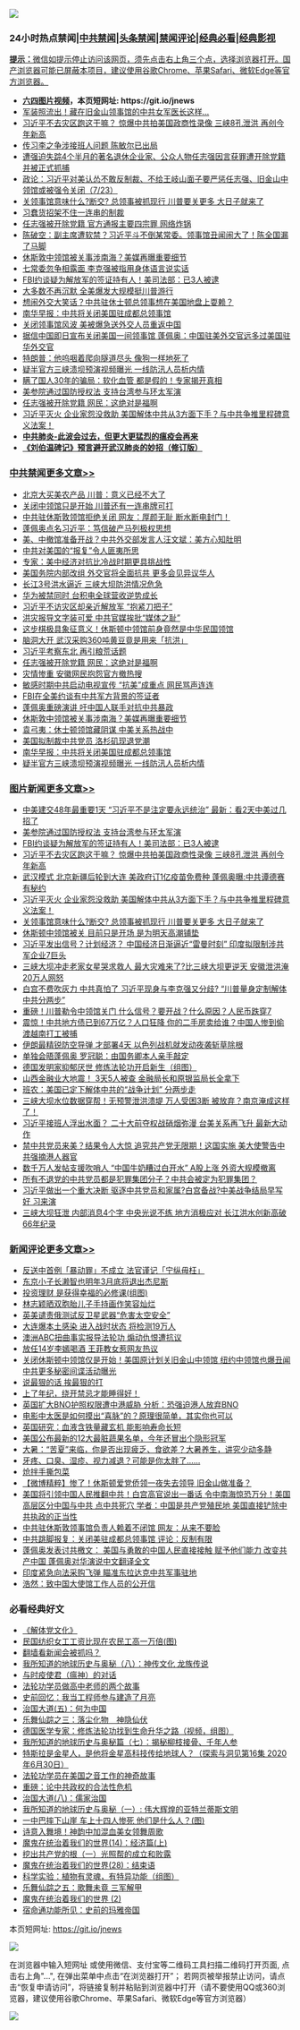 ![](https://raw.githubusercontent.com/fqnews/bnews/master/64photo/fqnews-qr.jpg)

<div id="tt">
<h3>24小时热点禁闻|<a href="#%E4%B8%AD%E5%85%B1%E7%A6%81%E9%97%BB%E6%9B%B4%E5%A4%9A%E6%96%87%E7%AB%A0">中共禁闻</a>|<a href="#%E5%9B%BE%E7%89%87%E6%96%B0%E9%97%BB%E6%9B%B4%E5%A4%9A%E6%96%87%E7%AB%A0">头条禁闻</a>|<a href="#%E6%96%B0%E9%97%BB%E8%AF%84%E8%AE%BA%E6%9B%B4%E5%A4%9A%E6%96%87%E7%AB%A0">禁闻评论|<a href="#%E5%BF%85%E7%9C%8B%E7%BB%8F%E5%85%B8%E5%A5%BD%E6%96%87">经典必看</a>|<a href="https://gitlab.com/zh99/dong/-/blob/master/README.md">经典影视</h3>
<div><b>提示：</b>微信如提示停止访问该网页，须先点击右上角三个点，选择浏览器打开。国产浏览器可能已屏蔽本项目，建议使用谷歌Chrome、苹果Safari、微软Edge等官方浏览器。</div>
<ul>
<li><b><a href="http://d1.bdrive.tk/64.mp4" target="_blank">六四图片视频</a>，本页短网址: https://git.io/jnews</b></li>
<li><a href="/cnnews/20200724/1365451.md">军装照流出！藏在旧金山领事馆的中共女军医长这样...</a></li>
<li><a href="/topimagenews/20200723/1365348.md">习近平不去灾区跑这干嘛？ 惊爆中共拍美国政商性录像 三峡8孔泄洪 再创今年新高</a></li>
<li><a href="/cnnews/20200724/1365394.md">传习李之争涉接班人问题 陈敏尔已出局</a></li>
<li><a href="/weiquan/20200723/1365340.md">遭强迫失踪4个半月的著名退休企业家&#12289;公众人物任志强因言获罪遭开除党籍并被正式抓捕</a></li>
<li><a href="/bannedvideo/20200724/1365417.md">政论：习近平对美认怂不敢反制裁、不给王岐山面子要严惩任志强、旧金山中领馆或被强令关闭（7/23）</a></li>
<li><a href="/topimagenews/20200723/1365266.md">关领事馆意味什么?断交? 总领事被抓现行 川普要关更多 大日子就来了</a></li>
<li><a href="/baitai/20200724/1365486.md">习蠢货招架不住一连串的制裁</a></li>
<li><a href="/comments/20200724/1365362.md">任志强被开除党籍 官方通报主要四宗罪 网络炸锅</a></li>
<li><a href="/bannedvideo/20200724/1365397.md">陈破空：副主席遭软禁？习近平斗不倒某常委。领事馆丑闻闹大了！陈全国漏了马脚</a></li>
<li><a href="/cbnews/20200724/1365527.md">休斯敦中领馆被关事涉南海？美媒再曝重要细节</a></li>
<li><a href="/comments/20200724/1365514.md">七常委忽争相露面 李克强被指用身体语言说实话</a></li>
<li><a href="/topimagenews/20200724/1365420.md">FBI约谈疑为解放军的签证持有人！美司法部：已3人被逮</a></li>
<li><a href="/cnnews/20200724/1365533.md">大多数不再沉默 全美爆发大规模挺川普游行</a></li>
<li><a href="/cnnews/20200724/1365611.md">想闹外交大笑话？中共驻休士顿总领事想在美国地盘上耍赖？</a></li>
<li><a href="/cbnews/20200724/1365404.md">南华早报：中共将关闭美国驻成都总领事馆</a></li>
<li><a href="/cnnews/20200724/1365574.md">关闭领事馆风波 美被爆急送外交人员重返中国</a></li>
<li><a href="/headline/20200724/1365595.md">据信中国即日宣布关闭美国一间领事馆 蓬佩奥：中国驻美外交官远多过美国驻华外交官</a></li>
<li><a href="/cnnews/20200724/1365598.md">特朗普：他呜咽着爬向隧道尽头 像狗一样地死了</a></li>
<li><a href="/cbnews/20200724/1365393.md">疑半官方三峡溃坝预演视频曝光 一线防汛人员析内情</a></li>
<li><a href="/health/20200724/1365510.md">瞒了国人30年的骗局：软化血管 都是假的！专家揭开真相</a></li>
<li><a href="/topimagenews/20200724/1365434.md">美参院通过国防授权法 支持台湾参与环太军演</a></li>
<li><a href="/cbnews/20200724/1365615.md">任志强被开除党籍 网民：这绝对是福啊</a></li>
<li><a href="/topimagenews/20200723/1365307.md">习近平灭火 企业家怨没救助 美国解体中共从3方面下手？与中共争推里程碑意义法案！</a></li>
<li><b><a href="/comments/20200211/1275071.md" target="_blank">中共肺炎-此波会过去，但更大更猛烈的瘟疫会再来</a></b></li>
<li><b><a href="/comments/20200207/1272816.md" target="_blank">《刘伯温碑记》预言避开武汉肺炎的妙招（修订版）</a></b></li>
</ul>
</div>

<div class="catlist">
<h3><a href="/cbnews/" target="_blank">中共禁闻</a><span><a href="/cbnews/" target="_blank" rel="nofollow">更多文章>></a></span></h3>
<ul>
<li><a href="/cbnews/20200724/1365746.md" target="_blank">北京大买美农产品 川普：意义已经不大了</a></li>
<li><a href="/cbnews/20200724/1365740.md" target="_blank">关闭中领馆只是开始 川普还有一连串牌可打</a></li>
<li><a href="/cbnews/20200724/1365739.md" target="_blank">中共驻休斯敦领馆拒绝关闭 网友：厚颜无耻 断水断电封门！</a></li>
<li><a href="/cbnews/20200724/1365734.md" target="_blank">蓬佩奥点名习近平：笃信破产马列极权思想</a></li>
<li><a href="/cbnews/20200724/1365724.md" target="_blank">美、中撤馆准备开战？中共外交部发言人汪文斌：美方心知肚明</a></li>
<li><a href="/cbnews/20200724/1365717.md" target="_blank">中共对美国的“报复”令人匪夷所思</a></li>
<li><a href="/cbnews/20200724/1365663.md" target="_blank">专家：美中经济对抗比冷战时期更具挑战性</a></li>
<li><a href="/cbnews/20200724/1365659.md" target="_blank">美国务院内部改组 外交官将全面抗共 更多会见异议华人</a></li>
<li><a href="/cbnews/20200724/1365658.md" target="_blank">长江3号洪水逼近 三峡大坝防洪情况危急</a></li>
<li><a href="/cbnews/20200724/1365649.md" target="_blank">华为被禁同时 台积电全球营收逆势成长</a></li>
<li><a href="/cbnews/20200724/1365637.md" target="_blank">习近平不访灾区却亲近解放军 “抱紧刀把子”</a></li>
<li><a href="/cbnews/20200724/1365636.md" target="_blank">洪灾报导文字装可爱 中共官媒挨批“媒体之耻”</a></li>
<li><a href="/cbnews/20200724/1365627.md" target="_blank">这步棋极具象征意义！休斯顿中领馆前身竟然是中华民国领馆</a></li>
<li><a href="/cbnews/20200724/1365621.md" target="_blank">脑洞大开 武汉采购360吨黄豆竟是用来「抗洪」</a></li>
<li><a href="/cbnews/20200724/1365617.md" target="_blank">习近平考察东北 再引粮荒话题</a></li>
<li><a href="/cbnews/20200724/1365615.md" target="_blank">任志强被开除党籍 网民：这绝对是福啊</a></li>
<li><a href="/cbnews/20200724/1365581.md" target="_blank">灾情惨重 安徽网民抱怨官方撤热搜</a></li>
<li><a href="/cbnews/20200724/1365569.md" target="_blank">敏感时期中共启动电视宣传 “抗美”成重点 网民骂声连连</a></li>
<li><a href="/cbnews/20200724/1365567.md" target="_blank">FBI在全美约谈有中共军方背景的签证者</a></li>
<li><a href="/cbnews/20200724/1365566.md" target="_blank">蓬佩奥重磅演讲 吁中国人联手对抗中共暴政</a></li>
<li><a href="/cbnews/20200724/1365527.md" target="_blank">休斯敦中领馆被关事涉南海？美媒再曝重要细节</a></li>
<li><a href="/cbnews/20200724/1365516.md" target="_blank">袁弓夷：休士顿领馆藏阴谋 中美关系热战中</a></li>
<li><a href="/cbnews/20200724/1365277.md" target="_blank">美国拟制裁中共党员 洛杉矶现退党潮</a></li>
<li><a href="/cbnews/20200724/1365404.md" target="_blank">南华早报：中共将关闭美国驻成都总领事馆</a></li>
<li><a href="/cbnews/20200724/1365393.md" target="_blank">疑半官方三峡溃坝预演视频曝光 一线防汛人员析内情</a></li>

</ul>
</div>
<div class="catlist">
<h3><a href="/topimagenews/" target="_blank">图片新闻</a><span><a href="/topimagenews/" target="_blank" rel="nofollow">更多文章>></a></span></h3>
<ul>
<li><a href="/topimagenews/20200724/1365745.md" target="_blank">中美建交48年最重要1天 “习近平不是注定要永远统治” 最新：看2天中美过几招了</a></li>
<li><a href="/topimagenews/20200724/1365434.md" target="_blank">美参院通过国防授权法 支持台湾参与环太军演</a></li>
<li><a href="/topimagenews/20200724/1365420.md" target="_blank">FBI约谈疑为解放军的签证持有人！美司法部：已3人被逮</a></li>
<li><a href="/topimagenews/20200723/1365348.md" target="_blank">习近平不去灾区跑这干嘛？ 惊爆中共拍美国政商性录像 三峡8孔泄洪 再创今年新高</a></li>
<li><a href="/topimagenews/20200723/1365343.md" target="_blank">武汉模式 北京新疆后轮到大连 美政府订1亿疫苗免费种 蓬佩奥曝:中共谭德赛有秘约</a></li>
<li><a href="/topimagenews/20200723/1365307.md" target="_blank">习近平灭火 企业家怨没救助 美国解体中共从3方面下手？与中共争推里程碑意义法案！</a></li>
<li><a href="/topimagenews/20200723/1365266.md" target="_blank">关领事馆意味什么?断交? 总领事被抓现行 川普要关更多 大日子就来了</a></li>
<li><a href="/topimagenews/20200723/1365155.md" target="_blank">休斯顿中领馆被关 目前只是开场 是为明天高潮铺垫</a></li>
<li><a href="/topimagenews/20200722/1364774.md" target="_blank">习近平发出信号？计划经济？ 中国经济日渐逼近“雷曼时刻” 印度拟限制涉共军企业7巨头</a></li>
<li><a href="/topimagenews/20200722/1364740.md" target="_blank">三峡大坝冲走老家女星哭求救人 最大灾难来了?比三峡大坝更逆天 安徽泄洪淹20万人网怒</a></li>
<li><a href="/topimagenews/20200722/1364699.md" target="_blank">白宫不费吹灰力 中共真怕了 习近平现身与李克强又分歧? “川普量身定制解体中共分两步”</a></li>
<li><a href="/topimagenews/20200722/1364641.md" target="_blank">重磅！川普勒令中领馆关门 什么信号？要开战？什么原因？人民币跌穿7</a></li>
<li><a href="/topimagenews/20200722/1364624.md" target="_blank">震惊！中共地方债已到67万亿？人口狂降 你的二手房卖给谁？中国人惨到偷渡越南打工被捕</a></li>
<li><a href="/topimagenews/20200722/1364576.md" target="_blank">伊朗最精锐防空导弹 才部署4天 以色列战机就发动夜袭斩草除根</a></li>
<li><a href="/topimagenews/20200722/1364574.md" target="_blank">单独会晤蓬佩奥 罗冠聪：由国务卿本人亲手敲定</a></li>
<li><a href="/comments/20200722/1364497.md" target="_blank">德国发明家抑郁厌世 修炼法轮功开启新生（组图）</a></li>
<li><a href="/topimagenews/20200722/1364490.md" target="_blank">山西金融业大地震！ 3天5人被查 金融局长和原银监局长全拿下</a></li>
<li><a href="/topimagenews/20200722/1364267.md" target="_blank">班农：美国已定下解体中共的“战争计划” 分两步走</a></li>
<li><a href="/topimagenews/20200721/1364232.md" target="_blank">三峡大坝水位数据穿帮！无预警泄洪溃堤 万人受困3断 被放弃？南京淹成这样了！</a></li>
<li><a href="/topimagenews/20200721/1364225.md" target="_blank">习近平接班人浮出水面？ 二十大前夺权战硝烟弥漫 台美关系再飞升 最新大动作</a></li>
<li><a href="/topimagenews/20200721/1364143.md" target="_blank">禁中共党员来美？结果令人大惊 追究共产党无限期！这国实施 美大使警告中共强摘港人器官</a></li>
<li><a href="/topimagenews/20200721/1364133.md" target="_blank">数千万人发帖支援吹哨人 “中国牛奶糟过白开水” A股上涨 外资大规模撤离</a></li>
<li><a href="/topimagenews/20200721/1364042.md" target="_blank">所有不退党的中共党员都是犯罪集团分子？中共会被定为犯罪集团？</a></li>
<li><a href="/topimagenews/20200720/1363679.md" target="_blank">习近平做出一个重大决断 驱逐中共党员和家属?白宫备战?中美战争结局早写好 习来演</a></li>
<li><a href="/topimagenews/20200720/1363676.md" target="_blank">三峡大坝狂泄 内部消息4个字 中央光说不练 地方消极应对 长江洪水创新高破66年纪录</a></li>

</ul>
</div>
<div class="catlist">
<h3><a href="/comments/" target="_blank">新闻评论</a><span><a href="/comments/" target="_blank" rel="nofollow">更多文章>></a></span></h3>
<ul>
<li><a href="/comments/20200724/1365751.md" target="_blank">反送中首例「暴动罪」不成立 法官谨记「宁纵毋枉」</a></li>
<li><a href="/comments/20200724/1365750.md" target="_blank">东京小子长濑智也明年3月底将退出杰尼斯</a></li>
<li><a href="/comments/20200724/1365749.md" target="_blank">投资理财 是获得幸福的必修课(组图)</a></li>
<li><a href="/comments/20200724/1365737.md" target="_blank">林志颖晒双胞胎儿子手持画作笑容灿烂</a></li>
<li><a href="/comments/20200724/1365735.md" target="_blank">英美谴责俄测试反卫星武器“危害太空安全”</a></li>
<li><a href="/comments/20200724/1365727.md" target="_blank">大连爆本土感染 进入战时状态 将检测19万人</a></li>
<li><a href="/comments/20200724/1365720.md" target="_blank">澳洲ABC扭曲事实报导法轮功 煽动仇恨遭抗议</a></li>
<li><a href="/comments/20200724/1365719.md" target="_blank">放任14岁李嫣喝酒 王菲教女惹网友热议</a></li>
<li><a href="/comments/20200724/1365703.md" target="_blank">关闭休斯顿中领馆仅是开始！美国原计划关旧金山中领馆 纽约中领馆也爆丑闻 中共更多秘密间谍活动曝光</a></li>
<li><a href="/comments/20200724/1365702.md" target="_blank">说最狠的话 挨最狠的打</a></li>
<li><a href="/comments/20200724/1365690.md" target="_blank">上了年纪，绕开禁忌才能睡得好！</a></li>
<li><a href="/comments/20200724/1365685.md" target="_blank">英国扩大BNO护照权限遭中港威胁 分析：恐强迫港人放弃BNO</a></li>
<li><a href="/comments/20200724/1365684.md" target="_blank">电影中太医是如何摸出“喜脉”的？原理很简单，其实你也可以</a></li>
<li><a href="/comments/20200724/1365683.md" target="_blank">英国研究：血液含铁量藏玄机  能影响寿命长短</a></li>
<li><a href="/comments/20200724/1365682.md" target="_blank">美国公布最新的12大最脏蔬果名单，今年还冒出个隐形冠军</a></li>
<li><a href="/comments/20200724/1365681.md" target="_blank">大暑：“苦夏”来临，你是否出现疲乏、食欲差？大暑养生，讲究少动多静</a></li>
<li><a href="/comments/20200724/1365680.md" target="_blank">牙疼、口臭、湿疹、视力减退？可能是你太胖了&#8230;&#8230;</a></li>
<li><a href="/comments/20200724/1365675.md" target="_blank">炝拌手撕包菜</a></li>
<li><a href="/comments/20200724/1365666.md" target="_blank">【微博精粹】惨了！休斯顿爱党侨领一夜失去领导 旧金山做准备？</a></li>
<li><a href="/comments/20200724/1365661.md" target="_blank">美国将引领中国人民推翻中共！白宫高官说出一番话 令中南海惊恐万分！美国高层区分中国与中共 点中共死穴 学者：中国是共产党殖民地 美国直接铲除中共执政的正当性</a></li>
<li><a href="/comments/20200724/1365660.md" target="_blank">中共驻休斯敦领事馆负责人赖着不闭馆 网友：从来不要脸</a></li>
<li><a href="/comments/20200724/1365628.md" target="_blank">中共跳脚报复：关闭美驻成都总领事馆 评论：反制有限</a></li>
<li><a href="/comments/20200724/1365606.md" target="_blank">蓬佩奥发表讨共檄文： 美国与勇敢的中国人民直接接触 赋予他们能力 改变共产中国 蓬佩奥对华演说中文翻译全文</a></li>
<li><a href="/comments/20200724/1365605.md" target="_blank">印度紧急向法采购飞弹 瞄准东拉达克中共军事驻地</a></li>
<li><a href="/comments/20200724/1365573.md" target="_blank">浩然：致中国大使馆工作人员的公开信</a></li>

</ul>
</div>

<div class="catlist">
<h3>必看经典好文</h3>
<ul>
<li><a href="/bookwiki/20130610/138400.md" target="_blank">《解体党文化》</a></li>
<li><a href="/lifebaike/20200515/1328783.md" target="_blank">民国纺织女工工资比现在农民工高一万倍(图)</a></li>
<li><a href="/fanqiang/20200616/1345793.md" target="_blank">翻墙看新闻会被抓吗？</a></li>
<li><a href="/topimagenews/20180225/905380.md" target="_blank">我所知道的地球历史与奥秘（八）：神传文化 龙族传说</a></li>
<li><a href="/comments/20200327/1301424.md" target="_blank">与时疫使君（瘟神）的对话</a></li>
<li><a href="/comments/20200629/1352533.md" target="_blank">法轮功学员做高中老师的两个故事</a></li>
<li><a href="/aomi/history/20141104/323033.md" target="_blank">史前回忆：我当工程师参与建造了月亮</a></li>
<li><a href="/cbnews/20180311/913065.md" target="_blank">治国大道(五)：何为中国</a></li>
<li><a href="/tculture/20190101/1056889.md" target="_blank">乐舞仙踪之三：落尘化物　神隐仙伏</a></li>
<li><a href="/comments/20200607/783186.md" target="_blank">德国医学专家：修炼法轮功找到生命升华之路（视频，组图）</a></li>
<li><a href="/topimagenews/20171210/868397.md" target="_blank">我所知道的地球历史与奥秘篇（七）：揭秘柳枝接骨、千年人参</a></li>
<li><a href="/comments/20200712/1359460.md" target="_blank">特斯拉是金星人，是他将金星高科技传给地球人？（探索与洞见第16集 2020年6月30日）</a></li>
<li><a href="/comments/20200511/1326751.md" target="_blank">法轮功学员在美国之音工作的神奇故事</a></li>
<li><a href="/comments/20200705/783271.md" target="_blank">重磅：论中共政权的合法性危机</a></li>
<li><a href="/cbnews/20190424/914482.md" target="_blank">治国大道(八)：儒家治国</a></li>
<li><a href="/tculture/xiulian/20170611/772817.md" target="_blank">我所知道的地球历史与奥秘（一）: 伟大辉煌的亚特兰蒂斯文明</a></li>
<li><a href="/cbnews/20200611/1343057.md" target="_blank">一中巴摔下山崖 车上十四人惨死 他们是什么人？(图)</a></li>
<li><a href="/topimagenews/20170208/656009.md" target="_blank">诗意入舞境！神韵中加混血美女领舞周歌</a></li>
<li><a href="/topimagenews/20180605/953415.md" target="_blank">魔鬼在统治着我们的世界(14)：经济篇(上)</a></li>
<li><a href="/comments/20200629/1352460.md" target="_blank">挖出共产党的根（一）光照帮的成立和败露</a></li>
<li><a href="/comments/20181228/1054609.md" target="_blank">魔鬼在统治着我们的世界(28)：结束语</a></li>
<li><a href="/comments/20200605/783205.md" target="_blank">科学实验：植物有灵魂，有特异功能（组图）</a></li>
<li><a href="/tculture/20170715/791820.md" target="_blank">乐舞仙踪之五：歌舞未竟 三军解甲</a></li>
<li><a href="/topimagenews/20180520/944940.md" target="_blank">魔鬼在统治着我们的世界 (2)</a></li>
<li><a href="/cbnews/20180711/970353.md" target="_blank">宿命通功能所见：史前的玛雅帝国</a></li>

</ul>
</div>

本页短网址: https://git.io/jnews

![](https://raw.githubusercontent.com/fqnews/bnews/master/64photo/fqnews-qr.jpg)

在浏览器中输入短网址 或使用微信、支付宝等二维码工具扫描二维码打开页面, 点击右上角"...", 在弹出菜单中点击“在浏览器打开”； 若网页被举报禁止访问，请点击“恢复申请访问”，将链接复制并粘贴到浏览器中打开（请不要使用QQ或360浏览器，建议使用谷歌Chrome、苹果Safari、微软Edge等官方浏览器）

![](https://raw.githubusercontent.com/fqnews/bnews/master/64photo/wx.jpg)
